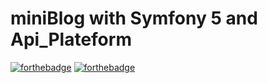 # miniBlog with Symfony 5 and Api_Plateform
[![forthebadge](https://forthebadge.com/images/badges/powered-by-my-keyboard.svg)](https://forthebadge.com)
[![forthebadge](https://forthebadge.com/images/badges/uses-git.svg)](https://forthebadge.com)